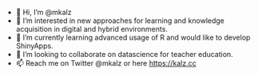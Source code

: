 - 👋 Hi, I’m @mkalz
- 👀 I’m interested in new approaches for learning and knowledge acquisition in digital and hybrid environments.
- 🌱 I’m currently learning advanced usage of R and would like to develop ShinyApps.
- 💞️ I’m looking to collaborate on datascience for teacher education.
- 📫 Reach me on Twitter @mkalz or here https://kalz.cc

<!---
mkalz/mkalz is a ✨ special ✨ repository because its `README.md` (this file) appears on your GitHub profile.
You can click the Preview link to take a look at your changes.
--->
